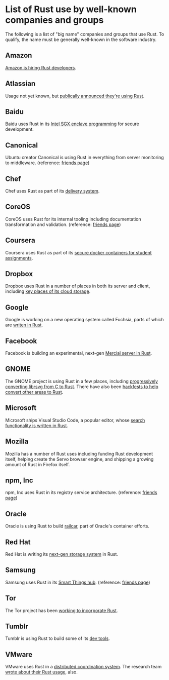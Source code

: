 # List of Rust use by well-known companies and groups

The following is a list of "big name" companies and groups that use Rust.  To qualify, the name must be generally well-known in the software industry.

## Amazon

[Amazon is hiring Rust developers](https://www.amazon.jobs/en/jobs/559813/sr-software-development-engineer).

## Atlassian

Usage not yet known, but [publically announced they're using Rust](https://twitter.com/niborst/status/902460932084736000).

## Baidu

Baidu uses Rust in its [Intel SGX enclave programming](https://github.com/baidu/rust-sgx-sdk) for secure development.

## Canonical

Ubuntu creator Canonical is using Rust in everything from server monitoring to middleware. (reference: [friends page](https://www.rust-lang.org/en-US/friends.html))

## Chef

Chef uses Rust as part of its [delivery system](https://github.com/chef/delivery-cli).

## CoreOS

CoreOS uses Rust for its internal tooling including documentation transformation and validation. (reference: [friends page](https://www.rust-lang.org/en-US/friends.html))

## Coursera

Coursera uses Rust as part of its [secure docker containers for student assignments](https://building.coursera.org/blog/2016/07/07/rust-docker-in-production-coursera/).

## Dropbox

Dropbox uses Rust in a number of places in both its server and client, including [key places of its cloud storage](http://www.wired.com/2016/03/epic-story-dropboxs-exodus-amazon-cloud-empire/).

## Google

Google is working on a new operating system called Fuchsia, parts of which are [writen in Rust](https://fuchsia.googlesource.com/magenta-rs/+/88580e68f95830124e09f727c3090408056755ea/GETTING_STARTED.md).

## Facebook

Facebook is building an experimental, next-gen [Mercial server in Rust](https://github.com/facebookexperimental/mononoke).

## GNOME

The GNOME project is using Rust in a few places, including [progressively converting librsvg from C to Rust](https://people.gnome.org/~federico/blog/guadec-2017.html).  There have also been [hackfests to help convert other areas to Rust](http://zee-nix.blogspot.co.nz/2017/04/gnome-rust-hackfest-in-mexico.html).

## Microsoft

Microsoft ships Visual Studio Code, a popular editor, whose [search functionality is written in Rust](https://code.visualstudio.com/updates/v1_11#_text-search-improvements).

## Mozilla

Mozilla has a number of Rust uses including funding Rust development itself, helping create the Servo browser engine, and shipping a growing amount of Rust in Firefox itself.

## npm, Inc

npm, Inc uses Rust in its registry service architecture. (reference: [friends page](https://www.rust-lang.org/en-US/friends.html))

## Oracle

Oracle is using Rust to build [railcar](https://blogs.oracle.com/developers/building-a-container-runtime-in-rust), part of Oracle's container efforts.

## Red Hat

Red Hat is writing its [next-gen storage system](https://github.com/stratis-storage) in Rust.

## Samsung

Samsung uses Rust in its [Smart Things hub](https://www.smartthings.com/how-it-works). (reference: [friends page](https://www.rust-lang.org/en-US/friends.html))

## Tor

The Tor project has been [working to incorporate Rust](https://lists.torproject.org/pipermail/tor-dev/2017-March/012088.html).

## Tumblr

Tumblr is using Rust to build some of its [dev tools](https://twitter.com/pearapps/status/906618364340133893).

## VMware

VMware uses Rust in a [distributed coordination system](https://github.com/vmware/haret). The research team [wrote about their Rust usage](https://research.vmware.com/publications/system-programming-in-rust-beyond-safety), also.
